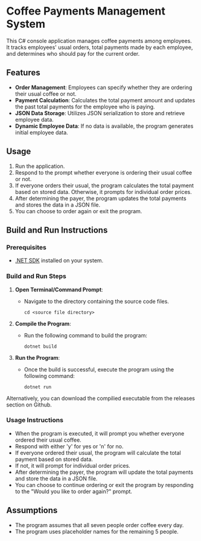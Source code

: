 
# Coffee Payments Management System

This C# console application manages coffee payments among employees. It tracks employees' usual orders, total payments made by each employee, and determines who should pay for the current order.

## Features

- **Order Management**: Employees can specify whether they are ordering their usual coffee or not.
- **Payment Calculation**: Calculates the total payment amount and updates the past total payments for the employee who is paying.
- **JSON Data Storage**: Utilizes JSON serialization to store and retrieve employee data.
- **Dynamic Employee Data**: If no data is available, the program generates initial employee data.

## Usage

1. Run the application.
2. Respond to the prompt whether everyone is ordering their usual coffee or not.
3. If everyone orders their usual, the program calculates the total payment based on stored data. Otherwise, it prompts for individual order prices.
4. After determining the payer, the program updates the total payments and stores the data in a JSON file.
5. You can choose to order again or exit the program.


## Build and Run Instructions

### Prerequisites

- [.NET SDK](https://dotnet.microsoft.com/download) installed on your system.

### Build and Run Steps

1. **Open Terminal/Command Prompt**:
   - Navigate to the directory containing the source code files.
      ```
      cd <source file directory>
      ```
2. **Compile the Program**:
   - Run the following command to build the program:
     ```
     dotnet build
     ```

3. **Run the Program**:
   - Once the build is successful, execute the program using the following command:
     ```
     dotnet run
     ```
Alternatively, you can download the compilied executable from the releases section on Github.
### Usage Instructions

- When the program is executed, it will prompt you whether everyone ordered their usual coffee.
- Respond with either 'y' for yes or 'n' for no.
- If everyone ordered their usual, the program will calculate the total payment based on stored data.
- If not, it will prompt for individual order prices.
- After determining the payer, the program will update the total payments and store the data in a JSON file.
- You can choose to continue ordering or exit the program by responding to the "Would you like to order again?" prompt.

## Assumptions

- The program assumes that all seven people order coffee every day.
- The program uses placeholder names for the remaining 5 people.
